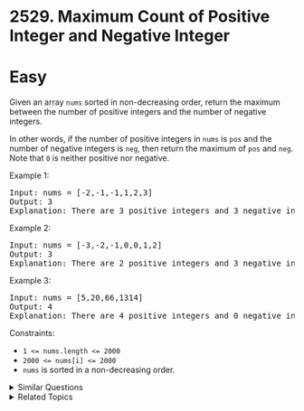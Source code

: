 # 2529. Maximum Count of Positive Integer and Negative Integer

# Easy

Given an array `nums` sorted in non-decreasing order, return the maximum between the number of positive integers and the number of negative integers.

In other words, if the number of positive integers in `nums` is `pos` and the number of negative integers is `neg`, then return the maximum of `pos` and `neg`.
Note that `0` is neither positive nor negative.


Example 1:

<pre>
Input: nums = [-2,-1,-1,1,2,3]
Output: 3
Explanation: There are 3 positive integers and 3 negative integers. The maximum count among them is 3.
</pre>

Example 2:

<pre>
Input: nums = [-3,-2,-1,0,0,1,2]
Output: 3
Explanation: There are 2 positive integers and 3 negative integers. The maximum count among them is 3.
</pre>

Example 3:

<pre>
Input: nums = [5,20,66,1314]
Output: 4
Explanation: There are 4 positive integers and 0 negative integers. The maximum count among them is 4.
</pre>

Constraints:

-   `1 <= nums.length <= 2000`
-   `2000 <= nums[i] <= 2000`
-   `nums` is sorted in a non-decreasing order.

<details>
<summary> Similar Questions </summary>

-   `Binary Search - Easy`
-   `Count Negative Numbers in a Sorted Matrix - Easy`

</details>

<details>
<summary> Related Topics </summary>

-   `Array`
-   `Binary Search`
-   `Counting`

</details>
